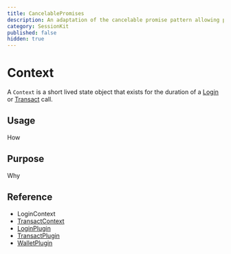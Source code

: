 ```yaml
---
title: CancelablePromises
description: An adaptation of the cancelable promise pattern allowing promises to either be resolved, rejected, or canceled.
category: SessionKit
published: false
hidden: true
---
```


# Context

A `Context` is a short lived state object that exists for the duration of a [Login](/docs/session-kit/login) or [Transact](/docs/session-kit/transact) call.

## Usage

How

## Purpose

Why

## Reference

- LoginContext
- [TransactContext](/docs/session-kit/transact-context)
- [LoginPlugin](/docs/session-kit/plugin-login)
- [TransactPlugin](/docs/session-kit/plugin-transact)
- [WalletPlugin](/docs/session-kit/plugin-wallet)
